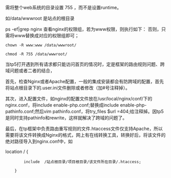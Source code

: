 需将整个web系统的目录设置 755 ，而不是设置runtime。

如/data/wwwroot 是站点的根目录

ps -ef\|grep nginx 查看nginx的权限组，若为www权限，则执行如下： 否则，只需将www替换成对应的权限组即可；

```
chown -R www:www /data/wwwroot/
```

```
chmod -R 755 /data/wwwroot/
```



当tp5打开遇到所有请求都只能访问首页的情况时，定是框架的路由规则问题、跨域问题或者二者的结合，

首先，检查Nginx或者Apache配置，一般的集成安装都会有防跨域的配置，首先将站点根目录下的.user.ini文件删除或者修改（加\#号注释掉）。

其次，进入配置文件，如nginx的配置文件放在/usr/local/nginx/conf/下的nginx.conf，将include enable-php.conf;替换成include enable-php-pathinfo.conf;然后vim pathinfo.conf，将try\_files $url =404;给注释掉。因tp5是同时支持pathinfo和rewrite，这样就解决了跨域的问题了。

最后，在tp框架中负责路由重写规则的文件.htaccess文件仅支持Apache，所以需要将该文件转换成Nginx的格式，网上有在线转换工具，转换好后，将该文件的绝对路径导入到nginx.conf中，如

location / {

            include  /站点根目录/项目根目录/该文件所在目录/.htaccess;

        }



